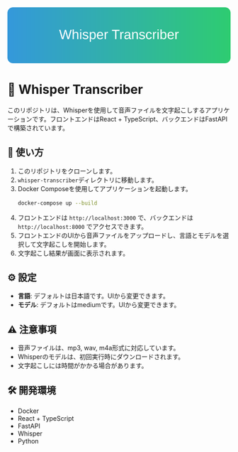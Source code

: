 <div align="center">
  <img src="assets/header.svg" alt="Whisper Transcriber" />
</div>

# 🎤 Whisper Transcriber

このリポジトリは、Whisperを使用して音声ファイルを文字起こしするアプリケーションです。フロントエンドはReact + TypeScript、バックエンドはFastAPIで構築されています。

## 🚀 使い方

1.  このリポジトリをクローンします。
2.  `whisper-transcriber`ディレクトリに移動します。
3.  Docker Composeを使用してアプリケーションを起動します。
    ```bash
    docker-compose up --build
    ```
4.  フロントエンドは `http://localhost:3000` で、バックエンドは `http://localhost:8000` でアクセスできます。
5.  フロントエンドのUIから音声ファイルをアップロードし、言語とモデルを選択して文字起こしを開始します。
6.  文字起こし結果が画面に表示されます。

## ⚙️ 設定

-   **言語**: デフォルトは日本語です。UIから変更できます。
-   **モデル**: デフォルトはmediumです。UIから変更できます。

## ⚠️ 注意事項

-   音声ファイルは、mp3, wav, m4a形式に対応しています。
-   Whisperのモデルは、初回実行時にダウンロードされます。
-   文字起こしには時間がかかる場合があります。

## 🛠️ 開発環境

-   Docker
-   React + TypeScript
-   FastAPI
-   Whisper
-   Python
